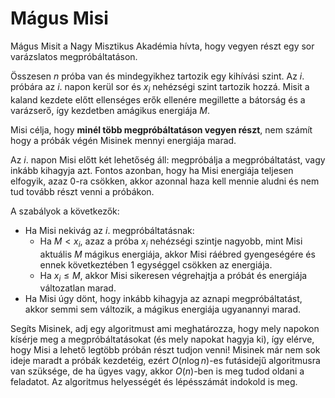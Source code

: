 # Mágus Misi

Mágus Misit a Nagy Misztikus Akadémia hívta, hogy vegyen részt egy sor varázslatos megpróbáltatáson.

Összesen $n$ próba van és mindegyikhez tartozik egy kihívási szint. Az $i$. próbára az $i$. napon kerül sor és $x_i$ nehézségi szint tartozik hozzá. Misit a kaland kezdete előtt ellenséges erők ellenére megillette a bátorság és a varázserő, így kezdetben amágikus energiája $M$.

Misi célja, hogy **minél több megpróbáltatáson vegyen részt**, nem számít hogy a próbák végén Misinek mennyi energiája marad.

Az $i$. napon Misi előtt két lehetőség áll: megpróbálja a megpróbáltatást, vagy inkább kihagyja azt. Fontos azonban, hogy ha Misi energiája teljesen elfogyik, azaz $0$-ra csökken, akkor azonnal haza kell mennie aludni és nem tud tovább részt venni a próbákon.

A szabályok a következők:

- Ha Misi nekivág az $i$. megpróbáltatásnak:
  - Ha $M < x_i$, azaz a próba $x_i$ nehézségi szintje nagyobb, mint Misi aktuális $M$ mágikus energiája, akkor Misi ráébred gyengeségére és ennek következtében $1$ egységgel csökken az energiája.
  - Ha $x_i \leq M$, akkor Misi sikeresen végrehajtja a próbát és energiája változatlan marad.
- Ha Misi úgy dönt, hogy inkább kihagyja az aznapi megpróbáltatást, akkor semmi sem változik, a mágikus energiája ugyanannyi marad.

Segíts Misinek, adj egy algoritmust ami meghatározza, hogy mely napokon kísérje meg a megpróbáltatásokat (és mely napokat hagyja ki), így elérve, hogy Misi a lehető legtöbb próbán részt tudjon venni! Misinek már nem sok ideje maradt a próbák kezdetéig, ezért $O(n \log n)$-es futásidejű algoritmusra van szüksége, de ha ügyes vagy, akkor $O(n)$-ben is meg tudod oldani a feladatot. Az algoritmus helyességét és lépésszámát indokold is meg.
